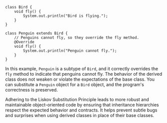 ```
class Bird {
    void fly() {
        System.out.println("Bird is flying.");
    }
}

class Penguin extends Bird {
    // Penguins cannot fly, so they override the fly method.
    @Override
    void fly() {
        System.out.println("Penguin cannot fly.");
    }
}
```

In this example, `Penguin` is a subtype of `Bird`, and it correctly overrides the `fly` method to indicate that penguins cannot fly. The behavior of the derived class does not weaken or violate the expectations of the base class. You can substitute a `Penguin` object for a `Bird` object, and the program's correctness is preserved.

Adhering to the Liskov Substitution Principle leads to more robust and maintainable object-oriented code by ensuring that inheritance hierarchies respect the expected behavior and contracts. It helps prevent subtle bugs and surprises when using derived classes in place of their base classes.